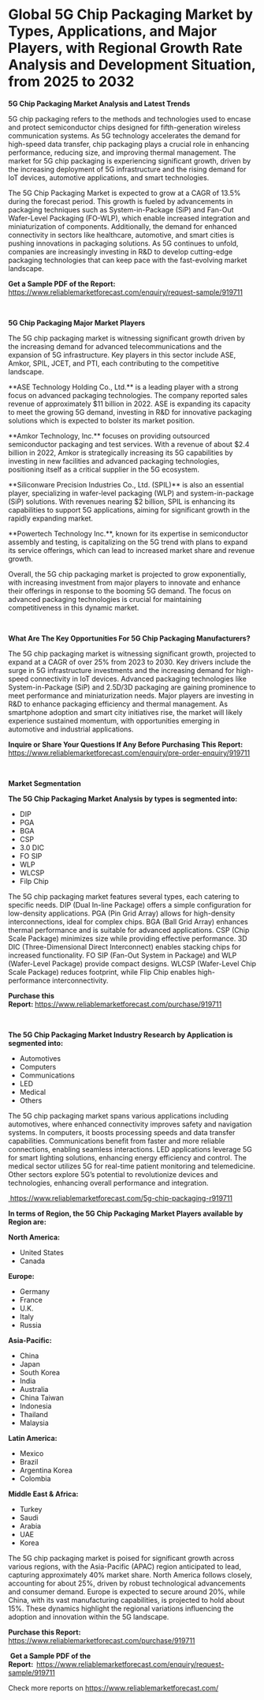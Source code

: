 <p><h1>Global 5G Chip Packaging Market by Types, Applications, and Major Players, with Regional Growth Rate Analysis and Development Situation, from 2025 to 2032</h1></p><p><strong>5G Chip Packaging Market Analysis and Latest Trends</strong></p>
<p><p>5G chip packaging refers to the methods and technologies used to encase and protect semiconductor chips designed for fifth-generation wireless communication systems. As 5G technology accelerates the demand for high-speed data transfer, chip packaging plays a crucial role in enhancing performance, reducing size, and improving thermal management. The market for 5G chip packaging is experiencing significant growth, driven by the increasing deployment of 5G infrastructure and the rising demand for IoT devices, automotive applications, and smart technologies.</p><p>The 5G Chip Packaging Market is expected to grow at a CAGR of 13.5% during the forecast period. This growth is fueled by advancements in packaging techniques such as System-in-Package (SiP) and Fan-Out Wafer-Level Packaging (FO-WLP), which enable increased integration and miniaturization of components. Additionally, the demand for enhanced connectivity in sectors like healthcare, automotive, and smart cities is pushing innovations in packaging solutions. As 5G continues to unfold, companies are increasingly investing in R&D to develop cutting-edge packaging technologies that can keep pace with the fast-evolving market landscape.</p></p>
<p><strong>Get a Sample PDF of the Report:&nbsp;</strong> <a href="https://www.reliablemarketforecast.com/enquiry/request-sample/919711?utm_campaign=2821&utm_medium=2&utm_source=Github&utm_content=ia&utm_term=07032025&utm_id=5g-chip-packaging">https://www.reliablemarketforecast.com/enquiry/request-sample/919711</a></p>
<p>&nbsp;</p>
<p><strong>5G Chip Packaging Major Market Players</strong></p>
<p><p>The 5G chip packaging market is witnessing significant growth driven by the increasing demand for advanced telecommunications and the expansion of 5G infrastructure. Key players in this sector include ASE, Amkor, SPIL, JCET, and PTI, each contributing to the competitive landscape.</p><p>**ASE Technology Holding Co., Ltd.** is a leading player with a strong focus on advanced packaging technologies. The company reported sales revenue of approximately $11 billion in 2022. ASE is expanding its capacity to meet the growing 5G demand, investing in R&D for innovative packaging solutions which is expected to bolster its market position.</p><p>**Amkor Technology, Inc.** focuses on providing outsourced semiconductor packaging and test services. With a revenue of about $2.4 billion in 2022, Amkor is strategically increasing its 5G capabilities by investing in new facilities and advanced packaging technologies, positioning itself as a critical supplier in the 5G ecosystem.</p><p>**Siliconware Precision Industries Co., Ltd. (SPIL)** is also an essential player, specializing in wafer-level packaging (WLP) and system-in-package (SiP) solutions. With revenues nearing $2 billion, SPIL is enhancing its capabilities to support 5G applications, aiming for significant growth in the rapidly expanding market.</p><p>**Powertech Technology Inc.**, known for its expertise in semiconductor assembly and testing, is capitalizing on the 5G trend with plans to expand its service offerings, which can lead to increased market share and revenue growth.</p><p>Overall, the 5G chip packaging market is projected to grow exponentially, with increasing investment from major players to innovate and enhance their offerings in response to the booming 5G demand. The focus on advanced packaging technologies is crucial for maintaining competitiveness in this dynamic market.</p></p>
<p>&nbsp;</p>
<p><strong>What Are The Key Opportunities For 5G Chip Packaging Manufacturers?</strong></p>
<p><p>The 5G chip packaging market is witnessing significant growth, projected to expand at a CAGR of over 25% from 2023 to 2030. Key drivers include the surge in 5G infrastructure investments and the increasing demand for high-speed connectivity in IoT devices. Advanced packaging technologies like System-in-Package (SiP) and 2.5D/3D packaging are gaining prominence to meet performance and miniaturization needs. Major players are investing in R&D to enhance packaging efficiency and thermal management. As smartphone adoption and smart city initiatives rise, the market will likely experience sustained momentum, with opportunities emerging in automotive and industrial applications.</p></p>
<p><strong>Inquire or Share Your Questions If Any Before Purchasing This Report:</strong> <a href="https://www.reliablemarketforecast.com/enquiry/pre-order-enquiry/919711?utm_campaign=2821&utm_medium=2&utm_source=Github&utm_content=ia&utm_term=07032025&utm_id=5g-chip-packaging">https://www.reliablemarketforecast.com/enquiry/pre-order-enquiry/919711</a></p>
<p>&nbsp;</p>
<p><strong>Market Segmentation</strong></p>
<p><strong>The 5G Chip Packaging Market Analysis by types is segmented into:</strong></p>
<p><ul><li>DIP</li><li>PGA</li><li>BGA</li><li>CSP</li><li>3.0 DIC</li><li>FO SIP</li><li>WLP</li><li>WLCSP</li><li>Filp Chip</li></ul></p>
<p><p>The 5G chip packaging market features several types, each catering to specific needs. DIP (Dual In-line Package) offers a simple configuration for low-density applications. PGA (Pin Grid Array) allows for high-density interconnections, ideal for complex chips. BGA (Ball Grid Array) enhances thermal performance and is suitable for advanced applications. CSP (Chip Scale Package) minimizes size while providing effective performance. 3D DIC (Three-Dimensional Direct Interconnect) enables stacking chips for increased functionality. FO SIP (Fan-Out System in Package) and WLP (Wafer-Level Package) provide compact designs. WLCSP (Wafer-Level Chip Scale Package) reduces footprint, while Flip Chip enables high-performance interconnectivity.</p></p>
<p><strong>Purchase this Report:&nbsp;</strong><a href="https://www.reliablemarketforecast.com/purchase/919711?utm_campaign=2821&utm_medium=2&utm_source=Github&utm_content=ia&utm_term=07032025&utm_id=5g-chip-packaging">https://www.reliablemarketforecast.com/purchase/919711</a></p>
<p>&nbsp;</p>
<p><strong>The 5G Chip Packaging Market Industry Research by Application is segmented into:</strong></p>
<p><ul><li>Automotives</li><li>Computers</li><li>Communications</li><li>LED</li><li>Medical</li><li>Others</li></ul></p>
<p><p>The 5G chip packaging market spans various applications including automotives, where enhanced connectivity improves safety and navigation systems. In computers, it boosts processing speeds and data transfer capabilities. Communications benefit from faster and more reliable connections, enabling seamless interactions. LED applications leverage 5G for smart lighting solutions, enhancing energy efficiency and control. The medical sector utilizes 5G for real-time patient monitoring and telemedicine. Other sectors explore 5G’s potential to revolutionize devices and technologies, enhancing overall performance and integration.</p></p>
<p><a href="https://www.reliablemarketforecast.com/5g-chip-packaging-r919711?utm_campaign=2821&utm_medium=2&utm_source=Github&utm_content=ia&utm_term=07032025&utm_id=5g-chip-packaging">&nbsp;https://www.reliablemarketforecast.com/5g-chip-packaging-r919711</a></p>
<p><strong>In terms of Region, the 5G Chip Packaging Market Players available by Region are:</strong></p>
<p>
    <p> <strong> North America: </strong>
        <ul>
            <li>United States</li>
            <li>Canada</li>
        </ul>
        </p> 
    <p> <strong> Europe: </strong>
        <ul>
            <li>Germany</li>
            <li>France</li>
            <li>U.K.</li>
            <li>Italy</li>
            <li>Russia</li>
        </ul>
        </p> 
    <p> <strong> Asia-Pacific: </strong>
        <ul>
            <li>China</li>
            <li>Japan</li>
            <li>South Korea</li>
            <li>India</li>
            <li>Australia</li>
            <li>China Taiwan</li>
            <li>Indonesia</li>
            <li>Thailand</li>
            <li>Malaysia</li>
        </ul>
        </p> 
    <p> <strong> Latin America: </strong>
        <ul>
            <li>Mexico</li>
            <li>Brazil</li>
            <li>Argentina Korea</li>
            <li>Colombia</li>
        </ul>
        </p> 
    <p> <strong> Middle East & Africa: </strong>
        <ul>
            <li>Turkey</li>
            <li>Saudi</li>
            <li>Arabia</li>
            <li>UAE</li>
            <li>Korea</li>
        </ul>
    </p>
    </p>
<p><p>The 5G chip packaging market is poised for significant growth across various regions, with the Asia-Pacific (APAC) region anticipated to lead, capturing approximately 40% market share. North America follows closely, accounting for about 25%, driven by robust technological advancements and consumer demand. Europe is expected to secure around 20%, while China, with its vast manufacturing capabilities, is projected to hold about 15%. These dynamics highlight the regional variations influencing the adoption and innovation within the 5G landscape.</p></p>
<p><strong>Purchase this Report: </strong><a href="https://www.reliablemarketforecast.com/purchase/919711?utm_campaign=2821&utm_medium=2&utm_source=Github&utm_content=ia&utm_term=07032025&utm_id=5g-chip-packaging">https://www.reliablemarketforecast.com/purchase/919711</a></p>
<p>&nbsp;<strong>Get a Sample PDF of the Report:&nbsp;&nbsp;</strong><a href="https://www.reliablemarketforecast.com/enquiry/request-sample/919711?utm_campaign=2821&utm_medium=2&utm_source=Github&utm_content=ia&utm_term=07032025&utm_id=5g-chip-packaging">https://www.reliablemarketforecast.com/enquiry/request-sample/919711</a></p>
<p><strong></strong></p>
<p>Check more reports on <a href="https://www.reliablemarketforecast.com/?utm_campaign=2821&utm_medium=2&utm_source=Github&utm_content=ia&utm_term=07032025&utm_id=5g-chip-packaging">https://www.reliablemarketforecast.com/</a></p>